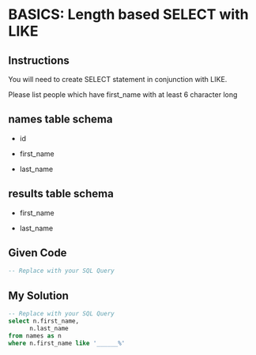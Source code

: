 # BASICS: Length based SELECT with LIKE

## Instructions

You will need to create SELECT statement in conjunction with LIKE.

Please list people which have first_name with at least 6 character long

## names table schema

- id

- first_name

- last_name

## results table schema

- first_name

- last_name

## Given Code
```sql
-- Replace with your SQL Query
```

## My Solution
```sql
-- Replace with your SQL Query
select n.first_name, 
      n.last_name
from names as n
where n.first_name like '______%'
```
